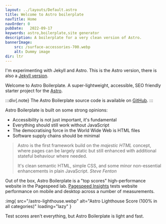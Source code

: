 ```yaml
---
layout: ../layouts/Default.astro
title: Welcome to Astro boilerplate
navTitle: Home
navOrder: 0
pubDate:   2022-09-17
keywords: astro,boilerplate,site generator
description: A boilerplate for a very clean version of Astro.
bannerImage:
    src: /surface-accessories-700.webp
    alt: Dummy image
dir: ltr
---
```


I'm experimenting with Jekyll and Astro. This is the Astro version, there is also a [Jekyll version](https://jekyll.stevefenton.co.uk/).

Welcome to Astro Boilerplate. A super-lightweight, accessible, SEO friendly starter project for the [Astro](https://astro.build/).

:::div{.note}
The Astro Boilerplate source code is available on [GitHub](https://github.com/Steve-Fenton/astro-boilerplate).
:::

Astro Boilerplate is built on some strong opinions:

- Accessibility is not just important, it's fundamental
- Everything should still work without JavaScript
- The democratising force in the World Wide Web is HTML files
- Software supply chains should be minimal

> Astro is the first framework build on the *majestic HTML* concept, where pages can be largely static but still enhanced with additional stateful behaviour where needed.
>
> It's clean semantic HTML, simple CSS, and some minor non-essential enhancements in plain JavaScript. <cite>Steve Fenton</cite>

Out of the box, Astro Boilerplate is a "top scores" high-performance website in the Pagespeed lab. [Pagespeed Insights](https://developers.google.com/speed/docs/insights/v5/about?hl=en-US) tests website performance on mobile and desktop across a number of measurements.

:img{ src="/astro-lighthouse.webp" alt="Astro Lighthouse Score (100% in all categories)" loading="lazy" }

Test scores aren't everything, but Astro Boilerplate is light and fast.